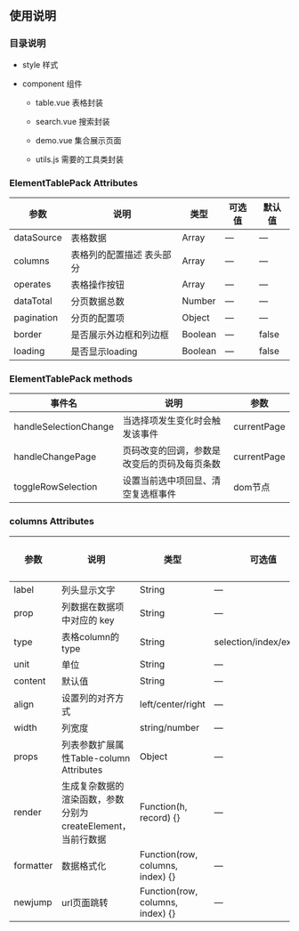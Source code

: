 ## 使用说明

### 目录说明
- style    样式

- component 组件
    - table.vue  表格封装
    - search.vue 搜索封装

    - demo.vue      集合展示页面
    - utils.js      需要的工具类封装


### ElementTablePack Attributes
| 参数 | 说明 | 类型 | 可选值 | 默认值 |
|  ----  | ----  | ----  | ----  | ----  |
| dataSource | 表格数据                 | Array | — | — |
| columns    | 表格列的配置描述 表头部分 | Array | — | — |
| operates   | 表格操作按钮             | Array | — | — |
| dataTotal  | 分页数据总数	            | Number | — | — |
| pagination | 分页的配置项	            | Object | — | — |
| border     | 是否展示外边框和列边框    | Boolean | — | false |
| loading    | 是否显示loading          | Boolean | — | false |

### ElementTablePack methods
| 事件名 | 说明 | 参数 |
|  ----  | ----  | ----  |
| handleSelectionChange | 当选择项发生变化时会触发该事件	 | currentPage |
| handleChangePage      | 页码改变的回调，参数是改变后的页码及每页条数 | currentPage |
| toggleRowSelection    | 设置当前选中项回显、清空复选框事件 | dom节点 |


### columns Attributes
| 参数 | 说明 | 类型 | 可选值 | 默认值 |
|  ----  | ----  | ----  | ----  | ----  |
| label     | 列头显示文字	             | String | — | — |
| prop      | 列数据在数据项中对应的 key  | String | — | — |
| type      | 表格column的type  | String | selection/index/expand | — |
| unit      | 单位  | String | — | — |
| content   | 默认值 | String | — | — |
| align     | 设置列的对齐方式	          |left/center/right| — | left |
| width     | 列宽度	                 | string/number | — | — |
| props     | 列表参数扩展属性Table-column Attributes  | Object | — | — |
| render    | 生成复杂数据的渲染函数，参数分别为createElement，当前行数据  | Function(h, record) {} | — | - |
| formatter | 数据格式化		         | Function(row, columns, index) {} | — | — |
| newjump   | url页面跳转	             | Function(row, columns, index) {}	 | — | — |
